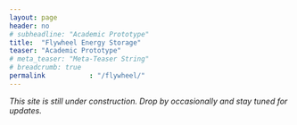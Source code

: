 ```yaml
---
layout: page
header: no
# subheadline: "Academic Prototype"
title:  "Flywheel Energy Storage"
teaser: "Academic Prototype"
# meta_teaser: "Meta-Teaser String"
# breadcrumb: true
permalink           : "/flywheel/"
---
```


_This site is still under construction. Drop by occasionally and stay tuned for
updates._
